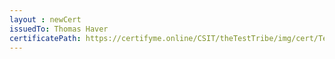 ```yaml
--- 
layout : newCert 
issuedTo: Thomas Haver
certificatePath: https://certifyme.online/CSIT/theTestTribe/img/cert/TestFlix/ThomasHaver_c427f.png
--- 
```

